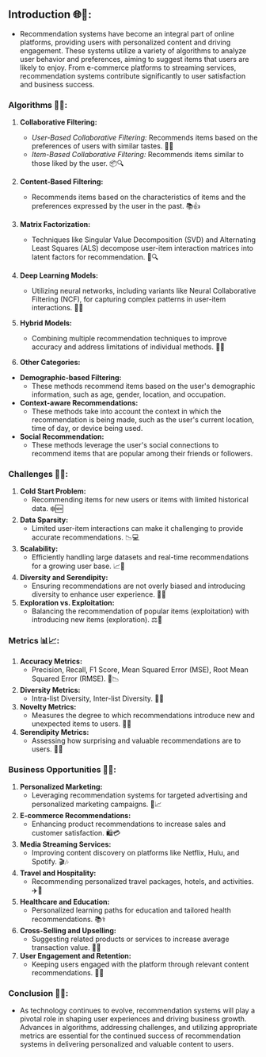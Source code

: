 ## Introduction 🌐🚀:

- Recommendation systems have become an integral part of online platforms, providing users with personalized content and driving engagement. These systems utilize a variety of algorithms to analyze user behavior and preferences, aiming to suggest items that users are likely to enjoy. From e-commerce platforms to streaming services, recommendation systems contribute significantly to user satisfaction and business success.

### Algorithms 🧠🤖:

1. **Collaborative Filtering:**
    - *User-Based Collaborative Filtering:* Recommends items based on the preferences of users with similar tastes. 🤝👫
    - *Item-Based Collaborative Filtering:* Recommends items similar to those liked by the user. 📦🔍
2. **Content-Based Filtering:**
    - Recommends items based on the characteristics of items and the preferences expressed by the user in the past. 📚👍
3. **Matrix Factorization:**
    - Techniques like Singular Value Decomposition (SVD) and Alternating Least Squares (ALS) decompose user-item interaction matrices into latent factors for recommendation. 🧮🔍
4. **Deep Learning Models:**
    - Utilizing neural networks, including variants like Neural Collaborative Filtering (NCF), for capturing complex patterns in user-item interactions. 🤖🧠
5. **Hybrid Models:**
    - Combining multiple recommendation techniques to improve accuracy and address limitations of individual methods. 🔄🚀

  6.  **Other Categories:**

- **Demographic-based Filtering:**
    - These methods recommend items based on the user's demographic information, such as age, gender, location, and occupation.
- **Context-aware Recommendations:**
    - These methods take into account the context in which the
    recommendation is being made, such as the user's current location, time
    of day, or device being used.
- **Social Recommendation:**
    - These methods leverage the user's social connections to recommend items that are popular among their friends or followers.

### Challenges 🤔💡:

1. **Cold Start Problem:**
    - Recommending items for new users or items with limited historical data. ❄️🆕
2. **Data Sparsity:**
    - Limited user-item interactions can make it challenging to provide accurate recommendations. 📉💻
3. **Scalability:**
    - Efficiently handling large datasets and real-time recommendations for a growing user base. 📈💼
4. **Diversity and Serendipity:**
    - Ensuring recommendations are not overly biased and introducing diversity to enhance user experience. 🌈😊
5. **Exploration vs. Exploitation:**
    - Balancing the recommendation of popular items (exploitation) with introducing new items (exploration). ⚖️🚀

### Metrics 📊📈:

1. **Accuracy Metrics:**
    - Precision, Recall, F1 Score, Mean Squared Error (MSE), Root Mean Squared Error (RMSE). 📏📉
2. **Diversity Metrics:**
    - Intra-list Diversity, Inter-list Diversity. 🔄🌐
3. **Novelty Metrics:**
    - Measures the degree to which recommendations introduce new and unexpected items to users. 🎁🆕
4. **Serendipity Metrics:**
    - Assessing how surprising and valuable recommendations are to users. 🤔🌟

### Business Opportunities 💼💡:

1. **Personalized Marketing:**
    - Leveraging recommendation systems for targeted advertising and personalized marketing campaigns. 🎯📈
2. **E-commerce Recommendations:**
    - Enhancing product recommendations to increase sales and customer satisfaction. 🛍️💳
3. **Media Streaming Services:**
    - Improving content discovery on platforms like Netflix, Hulu, and Spotify. 🎬🎶
4. **Travel and Hospitality:**
    - Recommending personalized travel packages, hotels, and activities. ✈️🏨
5. **Healthcare and Education:**
    - Personalized learning paths for education and tailored health recommendations. 📚⚕️
6. **Cross-Selling and Upselling:**
    - Suggesting related products or services to increase average transaction value. 💸🔄
7. **User Engagement and Retention:**
    - Keeping users engaged with the platform through relevant content recommendations. 🤝🔗

### Conclusion 🌟🔗:

- As technology continues to evolve, recommendation systems will play a pivotal role in shaping user experiences and driving business growth. Advances in algorithms, addressing challenges, and utilizing appropriate metrics are essential for the continued success of recommendation systems in delivering personalized and valuable content to users.
